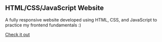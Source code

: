 ## HTML/CSS/JavaScript Website

A fully responsive website developed using HTML, CSS, and JavaScript to practice my frontend fundamentals :) 

[Check it out](https://htmlcssjs-playground.kathiehuang.com/)
